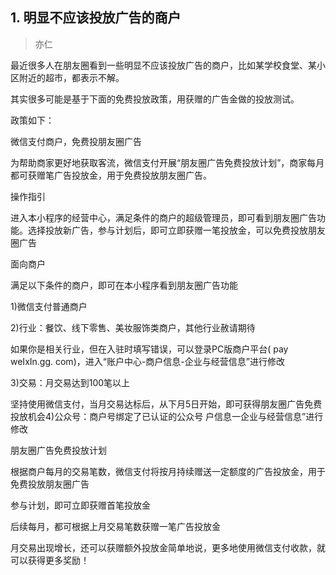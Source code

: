 ## 1. 明显不应该投放广告的商户
> 亦仁

最近很多人在朋友圈看到一些明显不应该投放广告的商户，比如某学校食堂、某小区附近的超市，都表示不解。

其实很多可能是基于下面的免费投放政策，用获赠的广告金做的投放测试。

政策如下：

微信支付商户，免费投朋友圈广告

为帮助商家更好地获取客流，微信支付开展“朋友圈广告免费投放计划”，商家每月都可获赠笔广告投放金，用于免费投放朋友圈广告。

操作指引

进入本小程序的经营中心，满足条件的商户的超级管理员，即可看到朋友圈广告功能。选择投放新广告，参与计划后，即可立即获赠一笔投放金，可以免费投放朋友圈广告

面向商户

满足以下条件的商户，即可在本小程序看到朋友圈广告功能

1)微信支付普通商户

2)行业：餐饮、线下零售、美妆服饰类商户，其他行业赦请期待

如果你是相关行业，但在入驻时填写错误，可以登录PC版商户平台( pay weIxIn.gg. com)，进入“账户中心-商户信息-企业与经营信息”进行修改

3)交易：月交易达到100笔以上

坚持使用微信支付，当月交易达标后，从下月5日开始，即可获得朋友圈广告免费投放机会4)公众号：商户号绑定了已认证的公众号
户信息一企业与经营信息”进行修改

朋友圈广告免费投放计划

根据商户每月的交易笔数，微信支付将按月持续赠送一定额度的广告投放金，用于免费投放朋友圈广告

参与计划，即可立即获赠首笔投放金

后续每月，都可根据上月交易笔数获赠一笔广告投放金

月交易出现增长，还可以获赠额外投放金简单地说，更多地使用微信支付收款，就可以获得更多奖励！

